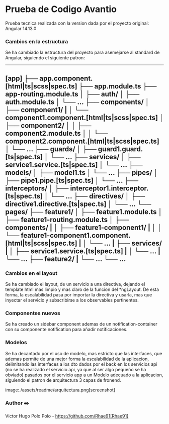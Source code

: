 # Prueba de Codigo Avantio

Prueba tecnica realizada con la version dada por el proyecto original: Angular 14.13.0

### Cambios en la estructura

Se ha cambiado la estructura del proyecto para asemejarse al standard de Angular, siguiendo el siguiente patron:

----
[app]
├── app.component.[html|ts|scss|spec.ts]
├── app.module.ts
├── app-routing.module.ts
│
├── auth/
│   ├── auth.module.ts
│   └── ...
├── components/
│   ├── component1/
|   │   └── component1.component.[html|ts|scss|spec.ts]
│   ├── component2/
│   │   ├── component2.module.ts
│   │   └── component2.component.[html|ts|scss|spec.ts]
│   └── ...
├── guards/
│   ├── guard1.guard.[ts|spec.ts]
│   └── ...
├── services/
│   ├── service1.service.[ts|spec.ts]
│   └── ...
├── models/
│   ├── model1.ts
│   └── ...
├── pipes/
│   ├── pipe1.pipe.[ts|spec.ts]
│   └── ...
├── interceptors/
│   ├── interceptor1.interceptor.[ts|spec.ts]
│   └── ...
├── directives/
│    ├── directive1.directive.[ts|spec.ts]
│    └── ...
└── pages/
    ├── feature1/
    │   ├── feature1.module.ts
    │   ├── feature1-routing.module.ts
    │   ├── components/
    |   │   ├── feature1-component1/
    |   │   │   └── feature1-component1.component.[html|ts|scss|spec.ts]
    |   │   └── ...
    |   ├── services/
    |   │   ├── service1.service.[ts|spec.ts]
    |   │   └── ...
    |   └── ...
    ├── feature2/
    |   └── ...
    └── ...
----

### Cambios en el layout

Se ha cambiado el layout, de un servicio a una directiva, dejando el template html mas limpio y mas claro de la funcion del *ngLayout.
De esta forma, la escalabilidad pasa por importar la directiva y usarla, mas que inyectar el servicio y subscribirse a los observables pertinentes.

### Componentes nuevos
Se ha creado un sidebar component ademas de un notification-container con su componente notification para añadir notificaciones.

### Modelos
Se ha decantado por el uso de modelo, mas estricto que las interfaces, que ademas permite de una mejor forma la escalabilidad de la aplicacion,
delimitando las interfaces a los dto dados por el back en los servicios api (no se ha realizado el servicio api, ya que al ser algo pequeño se
ha obviado) pasados por el servicio app a un Modelo adecuado a la aplicacion, siguiendo el patron de arquitectura 3 capas de fronend.

image:./assets/readme/arquitectura.png[screenshot]

### Author ✒️

Victor Hugo Polo Polo - https://github.com/Rhae91[Rhae91]
